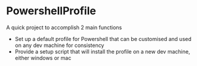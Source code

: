 # PowershellProfile
A quick project to accomplish 2 main functions
* Set up a default profile for Powershell that can be customised and used on any dev machine for consistency
* Provide a setup script that will install the profile on a new dev machine, either windows or mac

